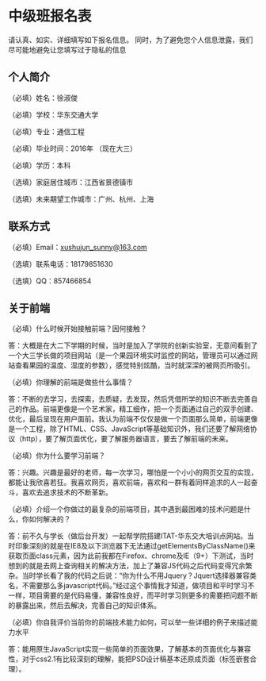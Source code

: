 # 中级班报名表

请认真、如实、详细填写如下报名信息。
同时，为了避免您个人信息泄露，我们尽可能地避免让您填写过于隐私的信息

## 个人简介

（必填）姓名：徐淑俊

（必填）学校：华东交通大学

（必填）专业：通信工程

（必填）毕业时间：2016年 （现在大三）

（必填）学历：本科

（选填）家庭居住城市：江西省景德镇市

（选填）未来期望工作城市：广州、杭州、上海

## 联系方式

（必填）Email：xushujun_sunny@163.com

（选填）联系电话：18179851630

（选填）QQ：857466854

## 关于前端

（必填）什么时候开始接触前端？因何接触？

 答：大概是在大二下学期的时候，当时是加入了学院的创新实验室，无意间看到了一个大三学长做的项目网站（是一个果园环境实时监控的网站，管理员可以通过网站查看果园的温度、湿度的参数），感觉特别炫酷，当时就深深的被网页所吸引。

（必填）你理解的前端是做些什么事情？

答：不断的去学习，去探索，去质疑，去发现，然后凭借所学的知识不断去完善自己的作品。前端更像是一个艺术家，精工细作，把一个页面通过自己的双手创建、优化，最后呈现在用户面前。我认为前端不仅仅是做一个页面那么简单，前端更像是一个工程，除了HTML、CSS、JavaScript等基础知识外，我们还要了解网络协议（http），要了解页面优化，要了解服务器语言，要去了解前端的未来。

（必填）你为什么要学习前端？

答：兴趣。兴趣是最好的老师，每一次学习，哪怕是一个小小的网页交互的实现，都能让我欣喜若狂。我喜欢网页，喜欢前端，喜欢和一群有着同样追求的人一起奋斗，喜欢去追求技术的不断革新。

（必填）介绍一个你做过的最复杂的前端项目，其中遇到最困难的技术问题是什么，你如何解决的？

答：前不久与学长（做后台开发）一起帮学院搭建ITAT-华东交大培训点网站。当时印象深刻的就是在IE8及以下浏览器下无法通过getElementsByClassName()来获取页面class元素，因为此前我都在Firefox、chrome及IE（9+）下测试，当时想到的就是去网上查询相关的解决方法，加上了兼容JS代码之后代码变得冗余繁杂。当时学长看了我的代码之后说：“你为什么不用Jquery？Jquert选择器兼容类名，不需要那么多javascript代码。”经过这个事情我才知道，做项目和平时学习不一样，项目需要的是代码易懂，兼容性良好，而平时学习则更多的需要把问题不断的暴露出来，然后去解决，完善自己的知识体系。

（必填）你自我评价当前你的前端技术能力如何，可以举一些详细的例子来描述能力水平

答：能用原生JavaScript实现一些简单的页面效果，了解基本的页面优化与兼容性，对于css2.1有比较深刻的理解，能把PSD设计稿基本还原成页面（标签嵌套合理）。
